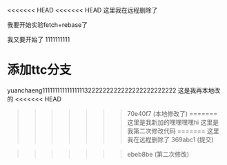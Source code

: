 <<<<<<< HEAD
<<<<<<< HEAD
这里我在远程删除了

我要开始实验fetch+rebase了



我又要开始了
1111111111


添加ttc分支
=======
yuanchaeng111111111111111113222222222222222222222222
这是我再本地改的
<<<<<<< HEAD
>>>>>>> 70e40f7 (本地修改了)
=======
这里是我新加的嘿嘿嘿嘿hi
这里是我第二次修改代码
=======
这里我在远程删除了
>>>>>>> 369abc1 (提交)

>>>>>>> ebeb8be (第二次修改)
